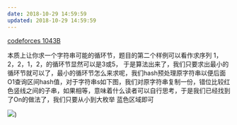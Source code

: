 ```yaml
---
date: 2018-10-29 14:59:59
updated: 2018-10-29 14:59:59
---
```




[codeforces 1043B](http://codeforces.com/contest/1043/problem/B)


本质上让你求一个字符串可能的循环节，题目的第二个样例可以看作求序列 1，2，2，1，2，的循环节显然可以是3或5， 于是算法出来了，我们只要求出最小的循环节就可以了，最小的循环节怎么来求呢，我们hash预处理原字符串以便后面O1查询区间hash值，对于字符串s如下图，我们对原字符串复制一份，错位比较红色竖线之间的子串，如果相等，意味着什么读者可以自行思考，于是我们已经找到了On的做法了，我们只要从小到大枚举 蓝色区域即可

![](ocalhost:4000/ACM/img/%E5%AD%97%E7%AC%A6%E4%B8%B2%E9%94%99%E4%BD%8D.jpg))
